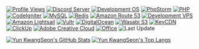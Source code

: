 <!--
### Hi there 👋
**yks118/yks118** is a ✨ _special_ ✨ repository because its `README.md` (this file) appears on your GitHub profile.

Here are some ideas to get you started:

- 🔭 I’m currently working on ...
- 🌱 I’m currently learning ...
- 👯 I’m looking to collaborate on ...
- 🤔 I’m looking for help with ...
- 💬 Ask me about ...
- 📫 How to reach me: ...
- 😄 Pronouns: ...
- ⚡ Fun fact: ...
-->

<!--
[![Hits](https://hits.seeyoufarm.com/api/count/incr/badge.svg?url=https%3A%2F%2Fgithub.com%2Fyks118%2Fhit-counter&edge_flat=true)](https://hits.seeyoufarm.com)
[![Twitter Follow](https://img.shields.io/twitter/follow/pure_ani?label=Twitter&color=1da1f2&style=flat-square)](https://twitter.com/pure_ani)
-->
[![Profile Views](https://komarev.com/ghpvc?username=yks118&label=Profile+Views&style=flat-square)](https://github.com/antonkomarev/github-profile-views-counter)
[![Discord Server](https://img.shields.io/discord/667756182043361300?label=Discord&color=5865f2&style=flat-square)](https://discord.gg/dZFASsU)
[![Development OS](https://img.shields.io/badge/Development%20OS-macOS-%23000000?style=flat-square)](https://www.apple.com)
[![PhpStorm](https://img.shields.io/badge/JetBrains-PhpStorm-%23000000?style=flat-square)](https://www.jetbrains.com/phpstorm)
[![PHP](https://img.shields.io/badge/Programming%20Language-PHP-%23777bb4?style=flat-square)](https://www.php.net)
[![CodeIgniter](https://img.shields.io/badge/Framework-CodeIgniter-%23ef4223?style=flat-square)](https://codeigniter.com)
[![MySQL](https://img.shields.io/badge/RDBMS-MySQL-%234479a1?style=flat-square)](https://www.mysql.com)
[![Redis](https://img.shields.io/badge/Cache-Redis-%23dc382d?style=flat-square)](https://redis.io)
[![Amazon Route 53](https://img.shields.io/badge/DNS-Amazon%20Route%2053-%23232f3e?style=flat-square)](https://aws.amazon.com/route53)
[![Development VPS](https://img.shields.io/badge/Development%20VPS-ConoHa%20WING-%2312b8d7?style=flat-square)](https://www.conoha.jp/conoha)
[![Amazon Lightsail](https://img.shields.io/badge/VPS-Amazon%20Lightsail-%23232f3e?style=flat-square)](https://aws.amazon.com/lightsail)
[![Vultr](https://img.shields.io/badge/VPS-Vultr-%23007bfc?style=flat-square)](https://www.vultr.com)
[![DigitalOcean](https://img.shields.io/badge/VPS-DigitalOcean-%230080ff?style=flat-square)](https://www.digitalocean.com)
[![Wasabi S3](https://img.shields.io/badge/S3-Wasabi%20S3-%2350b84d?style=flat-square)](https://wasabi.com)
[![KeyCDN](https://img.shields.io/badge/CDN-KeyCDN-%23047aed?style=flat-square)](https://www.keycdn.com)
[![ClickUp](https://img.shields.io/badge/Task-ClickUp-%237b68ee?style=flat-square)](https://clickup.com)
[![Adobe Creative Cloud](https://img.shields.io/badge/Adobe-Creative%20Cloud-%23da1f26?style=flat-square)](https://www.adobe.com/creativecloud.html)
[![Office](https://img.shields.io/badge/Office-Microsoft%20365%20Family-%23d83b01?style=flat-square)](https://www.microsoft.com/microsoft-365)
![Last Update](https://img.shields.io/github/last-commit/yks118/yks118?label=Profile%20Last%20Commit&style=flat-square)

[![Yun KwangSeon's GitHub Stats](https://github-readme-stats.vercel.app/api?username=yks118&show_icons=true&count_private=true&theme=dark&hide_border=true&bg_color=ffffff00)](https://github.com/anuraghazra/github-readme-stats)
[![Yun KwangSeon's Top Langs](https://github-readme-stats.vercel.app/api/top-langs?username=yks118&layout=compact&langs_count=8&theme=dark&hide_border=true&bg_color=ffffff00)](https://github.com/anuraghazra/github-readme-stats)

<!--
[![Yun KwangSeon's Extra Pins](https://github-readme-stats.vercel.app/api/pin?username=yks118&repo=CoolSMS-API-PHP&theme=dark)](https://github.com/anuraghazra/github-readme-stats)
-->
